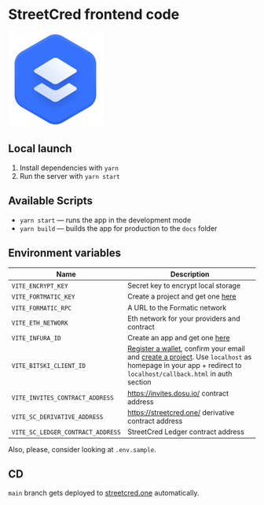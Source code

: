 # StreetCred frontend code

[![StreetCred](public/favicons/android-chrome-192x192.png)](https://streetcred.one/)

## Local launch

1. Install dependencies with `yarn`
2. Run the server with `yarn start`

## Available Scripts

- `yarn start` — runs the app in the development mode
- `yarn build` — builds the app for production to the `docs` folder

## Environment variables

| Name                              | Description                                                                                                                                                                                                                |
| --------------------------------- | -------------------------------------------------------------------------------------------------------------------------------------------------------------------------------------------------------------------------- |
| `VITE_ENCRYPT_KEY`                | Secret key to encrypt local storage                                                                                                                                                                                        |
| `VITE_FORTMATIC_KEY`              | Create a project and get one [here](https://dashboard.fortmatic.com/)                                                                                                                                                      |
| `VITE_FORMATIC_RPC`               | A URL to the Formatic network                                                                                                                                                                                              |
| `VITE_ETH_NETWORK`                | Eth network for your providers and contract                                                                                                                                                                                |
| `VITE_INFURA_ID`                  | Create an app and get one [here](https://infura.io/dashboard)                                                                                                                                                              |
| `VITE_BITSKI_CLIENT_ID`           | [Register a wallet](https://wallet.bitski.com/), confirm your email and [create a project](https://developer.bitski.com/). Use `localhost` as homepage in your app + redirect to `localhost/callback.html` in auth section |
| `VITE_INVITES_CONTRACT_ADDRESS`   | https://invites.dosu.io/ contract address                                                                                                                                                                                  |
| `VITE_SC_DERIVATIVE_ADDRESS`      | https://streetcred.one/ derivative contract address                                                                                                                                                                        |
| `VITE_SC_LEDGER_CONTRACT_ADDRESS` | StreetCred Ledger contract address                                                                                                                                                                                         |

Also, please, consider looking at `.env.sample`.

## CD

`main` branch gets deployed to [streetcred.one](https://streetcred.one) automatically.
